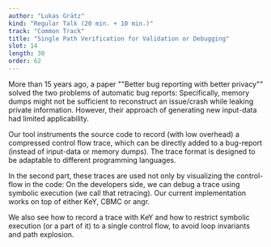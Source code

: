 ```yaml
---
author: "Lukas Grätz"
kind: "Regular Talk (20 min. + 10 min.)"
track: "Common Track"
title: "Single Path Verification for Validation or Debugging"
slot: 14
length: 30
order: 62
---
```


More than 15 years ago, a paper ""Better bug reporting with better privacy"" solved the two problems of automatic bug reports: Specifically, memory dumps might not be sufficient to reconstruct an issue/crash while leaking private information. However, their approach of generating new input-data had limited applicability.

Our tool instruments the source code to record (with low overhead) a compressed control flow trace, which can be directly added to a bug-report (instead of input-data or memory dumps). The trace format is designed to be adaptable to different programming languages.

In the second part, these traces are used not only by visualizing the control-flow in the code: On the developers side, we can debug a trace using symbolic execution (we call that retracing). Our current implementation works on top of either KeY, CBMC or angr.

We also see how to record a trace with KeY and how to restrict symbolic execution (or a part of it) to a single control flow, to avoid loop invariants and path explosion.
